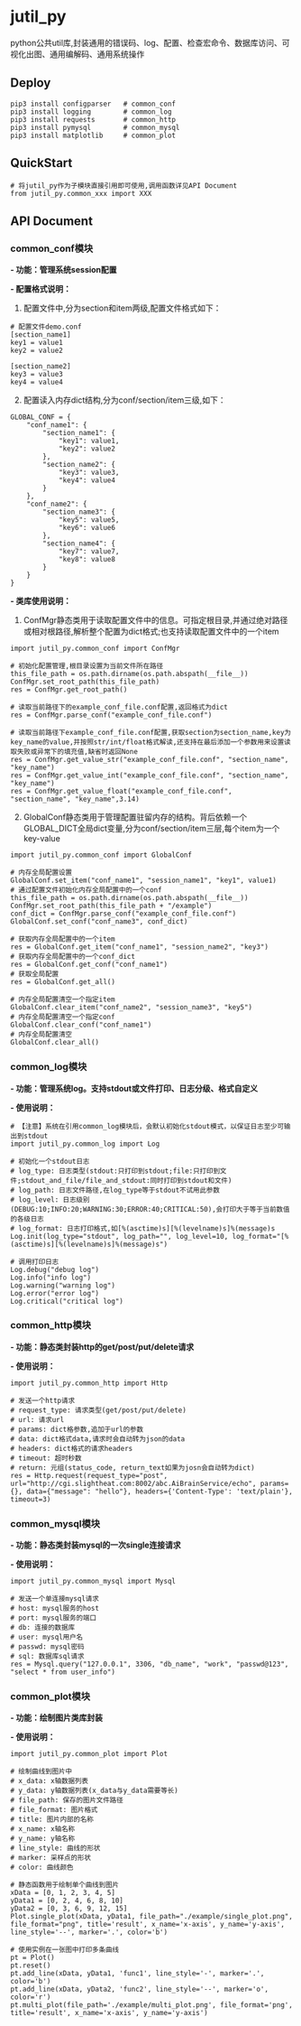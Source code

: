 # jutil_py
python公共util库,封装通用的错误码、log、配置、检查宏命令、数据库访问、可视化出图、通用编解码、通用系统操作

## Deploy
```
pip3 install configparser   # common_conf
pip3 install logging        # common_log
pip3 install requests       # common_http
pip3 install pymysql        # common_mysql
pip3 install matplotlib     # common_plot
```

## QuickStart
```
# 将jutil_py作为子模块直接引用即可使用,调用函数详见API Document
from jutil_py.common_xxx import XXX
```

## API Document
### common_conf模块
<strong>- 功能：管理系统session配置</strong>

<strong>- 配置格式说明：</strong>
1. 配置文件中,分为section和item两级,配置文件格式如下：
```
# 配置文件demo.conf
[section_name1]
key1 = value1
key2 = value2

[section_name2]
key3 = value3
key4 = value4
```

2. 配置读入内存dict结构,分为conf/section/item三级,如下：
```
GLOBAL_CONF = {
    "conf_name1": {
        "section_name1": {
            "key1": value1,
            "key2": value2
        },
        "section_name2": {
            "key3": value3,
            "key4": value4
        }
    },
    "conf_name2": {
        "section_name3": {
            "key5": value5,
            "key6": value6
        },
        "section_name4": {
            "key7": value7,
            "key8": value8
        }
    }
}
```
<strong>- 类库使用说明：</strong>
1. ConfMgr静态类用于读取配置文件中的信息。可指定根目录,并通过绝对路径或相对根路径,解析整个配置为dict格式;也支持读取配置文件中的一个item
```
import jutil_py.common_conf import ConfMgr

# 初始化配置管理,根目录设置为当前文件所在路径
this_file_path = os.path.dirname(os.path.abspath(__file__))
ConfMgr.set_root_path(this_file_path)
res = ConfMgr.get_root_path()

# 读取当前路径下的example_conf_file.conf配置,返回格式为dict
res = ConfMgr.parse_conf("example_conf_file.conf")

# 读取当前路径下example_conf_file.conf配置,获取section为section_name,key为key_name的value,并按照str/int/float格式解读,还支持在最后添加一个参数用来设置读取失败或异常下的填充值,缺省时返回None
res = ConfMgr.get_value_str("example_conf_file.conf", "section_name", "key_name")
res = ConfMgr.get_value_int("example_conf_file.conf", "section_name", "key_name")
res = ConfMgr.get_value_float("example_conf_file.conf", "section_name", "key_name",3.14)
```
2. GlobalConf静态类用于管理配置驻留内存的结构。背后依赖一个GLOBAL_DICT全局dict变量,分为conf/section/item三层,每个item为一个key-value
```
import jutil_py.common_conf import GlobalConf

# 内存全局配置设置
GlobalConf.set_item("conf_name1", "session_name1", "key1", value1)
# 通过配置文件初始化内存全局配置中的一个conf
this_file_path = os.path.dirname(os.path.abspath(__file__))
ConfMgr.set_root_path(this_file_path + "/example")
conf_dict = ConfMgr.parse_conf("example_conf_file.conf")
GlobalConf.set_conf("conf_name3", conf_dict)

# 获取内存全局配置中的一个item
res = GlobalConf.get_item("conf_name1", "session_name2", "key3")
# 获取内存全局配置中的一个conf_dict
res = GlobalConf.get_conf("conf_name1")
# 获取全局配置
res = GlobalConf.get_all()

# 内存全局配置清空一个指定item
GlobalConf.clear_item("conf_name2", "session_name3", "key5")
# 内存全局配置清空一个指定conf
GlobalConf.clear_conf("conf_name1")
# 内存全局配置清空
GlobalConf.clear_all()
```

### common_log模块
<strong>- 功能：管理系统log。支持stdout或文件打印、日志分级、格式自定义</strong>

<strong>- 使用说明：</strong>
```
# 【注意】系统在引用common_log模块后，会默认初始化stdout模式，以保证日志至少可输出到stdout
import jutil_py.common_log import Log

# 初始化一个stdout日志
# log_type: 日志类型(stdout:只打印到stdout;file:只打印到文件;stdout_and_file/file_and_stdout:同时打印到stdout和文件)
# log_path: 日志文件路径,在log_type等于stdout不试用此参数
# log_level: 日志级别(DEBUG:10;INFO:20;WARNING:30;ERROR:40;CRITICAL:50),会打印大于等于当前数值的各级日志
# log_format: 日志打印格式,如[%(asctime)s][%(levelname)s]%(message)s
Log.init(log_type="stdout", log_path="", log_level=10, log_format="[%(asctime)s][%(levelname)s]%(message)s")

# 调用打印日志
Log.debug("debug log")
Log.info("info log")
Log.warning("warning log")
Log.error("error log")
Log.critical("critical log")
```

### common_http模块
<strong>- 功能：静态类封装http的get/post/put/delete请求</strong>

<strong>- 使用说明：</strong>
```
import jutil_py.common_http import Http

# 发送一个http请求
# request_type: 请求类型(get/post/put/delete)
# url: 请求url
# params: dict格参数,追加于url的参数
# data: dict格式data,请求时会自动转为json的data
# headers: dict格式的请求headers
# timeout: 超时秒数
# return: 元组(status_code, return_text如果为josn会自动转为dict)
res = Http.request(request_type="post", url="http://cgi.slightheat.com:8002/abc.AiBrainService/echo", params={}, data={"message": "hello"}, headers={'Content-Type': 'text/plain'}, timeout=3)
```

### common_mysql模块
<strong>- 功能：静态类封装mysql的一次single连接请求</strong>

<strong>- 使用说明：</strong>
```
import jutil_py.common_mysql import Mysql

# 发送一个单连接mysql请求
# host: mysql服务的host
# port: mysql服务的端口
# db: 连接的数据库
# user: mysql用户名
# passwd: mysql密码
# sql: 数据库sql请求
res = Mysql.query("127.0.0.1", 3306, "db_name", "work", "passwd@123", "select * from user_info")
```

### common_plot模块
<strong>- 功能：绘制图片类库封装</strong>

<strong>- 使用说明：</strong>
```
import jutil_py.common_plot import Plot

# 绘制曲线到图片中
# x_data: x轴数据列表
# y_data: y轴数据列表(x_data与y_data需要等长)
# file_path: 保存的图片文件路径
# file_format: 图片格式
# title: 图片内部的名称
# x_name: x轴名称
# y_name: y轴名称
# line_style: 曲线的形状
# marker: 采样点的形状
# color: 曲线颜色

# 静态函数用于绘制单个曲线到图片
xData = [0, 1, 2, 3, 4, 5]
yData1 = [0, 2, 4, 6, 8, 10]
yData2 = [0, 3, 6, 9, 12, 15]
Plot.single_plot(xData, yData1, file_path="./example/single_plot.png", file_format="png", title='result', x_name='x-axis', y_name='y-axis', line_style='--', marker='.', color='b')

# 使用实例在一张图中打印多条曲线
pt = Plot()
pt.reset()
pt.add_line(xData, yData1, 'func1', line_style='-', marker='.', color='b')
pt.add_line(xData, yData2, 'func2', line_style='--', marker='o', color='r')
pt.multi_plot(file_path='./example/multi_plot.png', file_format='png', title='result', x_name='x-axis', y_name='y-axis')
```


